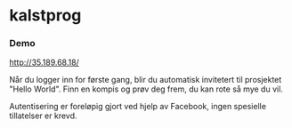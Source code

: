 # kalstprog


### Demo


http://35.189.68.18/

Når du logger inn for første gang, blir du automatisk invitetert til prosjektet "Hello World". 
Finn en kompis og prøv deg frem, du kan rote så mye du vil. 

Autentisering er foreløpig gjort ved hjelp av Facebook, ingen spesielle tillatelser er krevd.






